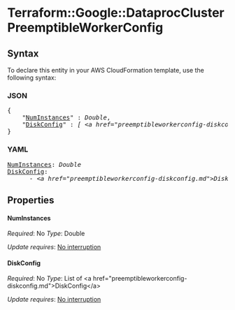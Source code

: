 # Terraform::Google::DataprocCluster PreemptibleWorkerConfig

## Syntax

To declare this entity in your AWS CloudFormation template, use the following syntax:

### JSON

<pre>
{
    "<a href="#numinstances" title="NumInstances">NumInstances</a>" : <i>Double</i>,
    "<a href="#diskconfig" title="DiskConfig">DiskConfig</a>" : <i>[ &lt;a href=&#34;preemptibleworkerconfig-diskconfig.md&#34;&gt;DiskConfig&lt;/a&gt;, ... ]</i>
}
</pre>

### YAML

<pre>
<a href="#numinstances" title="NumInstances">NumInstances</a>: <i>Double</i>
<a href="#diskconfig" title="DiskConfig">DiskConfig</a>: <i>
      - &lt;a href=&#34;preemptibleworkerconfig-diskconfig.md&#34;&gt;DiskConfig&lt;/a&gt;</i>
</pre>

## Properties

#### NumInstances

_Required_: No
_Type_: Double

_Update requires_: [No interruption](https://docs.aws.amazon.com/AWSCloudFormation/latest/UserGuide/using-cfn-updating-stacks-update-behaviors.html#update-no-interrupt)

#### DiskConfig

_Required_: No
_Type_: List of &lt;a href=&#34;preemptibleworkerconfig-diskconfig.md&#34;&gt;DiskConfig&lt;/a&gt;

_Update requires_: [No interruption](https://docs.aws.amazon.com/AWSCloudFormation/latest/UserGuide/using-cfn-updating-stacks-update-behaviors.html#update-no-interrupt)

